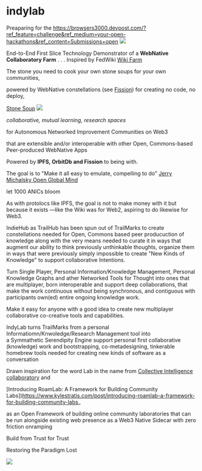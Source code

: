 # indylab

Preaparing for the https://browsers3000.devpost.com/?ref_feature=challenge&ref_medium=your-open-hackathons&ref_content=Submissions+open
![](https://ipfs.runfission.com/ipfs/bafybeihxfd4vtmv57mi3627anihceyyvi4zbyy7hrbwf5gwtvmrz7yldwq/p/MindDrive/2021/08/Icons/browser300x120.png)

End-to-End First Slice Technology Demonstrator of a **WebNative Collaboratory Farm** . . .
Inspired by FedWiki [Wiki Farm](http://fedwiki.org/view/welcome-visitors/view/wiki-farm)




The stone you need to cook your own stone soups for your own communities,

powered by WebNative constellations (see [Fission](https://fission.codes)) for creating no code, no deploy,

[Stone Soup](https://en.wikipedia.org/wiki/Stone_Soup)
![](https://ipfs.runfission.com/ipfs/bafybeig7aucbolmaqc6ouxuwcptvztvdwkja6ypbn6ykvjqvmdicpb6ds4/p/MindDrive/2021/08/Icons/stone%20soup%20240.png)

_collaborative, mutual learning, research spaces_

for Autonomous Networked Improvement Communities on Web3

that are extensible and/or interoperable with other 
Open, Commons-based Peer-produced WebNative Apps

Powered by **IPFS, OrbitDb and Fission** to being with.

The goal is to "Make it all easy to emulate,
compelling to do" [Jerry Michalsky Open Global Mind](https://hyp.is/ytzAKvXGEeurRiMRiP6Hnw/docdrop.org/video/54iZWI9Does/)

let 1000 ANICs bloom

As with protolocs like IPFS, the goal is not to make money with it but because it exists —like the Wiki was for Web2, aspiring to do likewise for Web3.

IndieHub as TrailHub has been spun out of TrailMarks to create constellations needed for
Open, Commons based peer producuction of knowledge along with the very means needed to curate it in ways that  
augment our ability to think previously unthinkable thoughts, organize them in ways that were previously simply impossible to create "New Kinds of Knowledge" to support collaborative Intentions.


Turn Single Player, Personal Information/Knowledge Management, 
Personal Knowledge Graphs and ather Networked Tools for Thought into
ones that are multiplayer, born interoperable and support deep collaborations,
that make the work continuous without being synchronous,
and contiguous with participants own(ed) entire ongoing knowledge work.

Make it easy for anyone with a good idea to create new 
multiplayer collaborative co-creative tools and capabilities.

IndyLab turns TrailMarks from a personal Informatiomn/Knwoledge/Research Management  tool into  
a Symmathetic Serendipity Engine support personal first collaborative (knowledge) work and bootstrapping, co-metadesigning, tinkerable homebrew tools needed for creating new kinds of software as a conversation

Drawn inspiration for the word Lab in the name from
[Collective Intelligence collaboratory](https://www.collectiveintelligencecollaboratory.com/)
and

[Introducing RoamLab: A Framework for Building Community Labs])https://www.kylestratis.com/post/introducing-roamlab-a-framework-for-building-community-labs_

as an Open Framework of building online community laboratories that can be run alongside existing web presence as a
Web3 Native Sidecar with zero friction onramping

Build from Trust for Trust

Restoring the Paradigm Lost

![](https://ipfs.runfission.com/ipfs/bafybeicbh6a5bfxusqje4pdbm6xt3qjwua3aurdksmbxjxvbqw7hyrfnby/p/MindDrive/2021/08/Images/Augmentation%20Research%20Center%20Lab.jpg)




